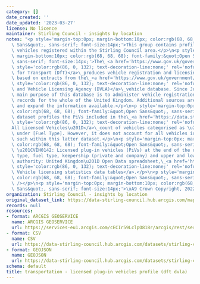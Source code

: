 ```yaml
---
category: []
date_created: ''
date_updated: '2023-03-27'
license: No licence
maintainer: Stirling Council - insights by location
notes: "<p style='margin-top:0px; margin-bottom:10px; color:rgb(68, 68, 68); font-family:&quot;Open\
  \ Sans&quot;, sans-serif; font-size:14px;'>This group contains profiles of licensed\
  \ vehicles registered within the Stirling Council area.</p>\n<p style='margin-top:0px;\
  \ margin-bottom:10px; color:rgb(68, 68, 68); font-family:&quot;Open Sans&quot;,\
  \ sans-serif; font-size:14px;'>The\_<a href='https://www.gov.uk/government/organisations/department-for-transport'\
  \ style='color:rgb(86, 0, 132); text-decoration-line:none;' rel='nofollow ugc'>Department\
  \ for Transport (DfT)</a>\_produces vehicle registration and licensing statistics\
  \ based on extracts from the\_<a href='https://www.gov.uk/government/organisations/driver-and-vehicle-licensing-agency'\
  \ style='color:rgb(86, 0, 132); text-decoration-line:none;' rel='nofollow ugc'>Driver\
  \ and Vehicle Licensing Agency (DVLA)</a>\_vehicle database. Since July 2014, the\
  \ main purpose of this database is to administer vehicle registration and licensing\
  \ records for the whole of the United Kingdom. Additional sources are used to improve\
  \ and expand the information available.</p>\n<p style='margin-top:0px; margin-bottom:10px;\
  \ color:rgb(68, 68, 68); font-family:&quot;Open Sans&quot;, sans-serif; font-size:14px;'>This\
  \ dataset profiles the PiVs included in the\_<a href='https://data.stirling.gov.uk/dataset/dft-licensed-vehicles-profiles/resource/e25b0f97-9cfe-4df3-9702-d0f6e1e3be15'\
  \ style='color:rgb(86, 0, 132); text-decoration-line:none;' rel='nofollow ugc'>\u201C\
  All Licensed Vehicles\u201D</a>\_count of vehicles categorised as \u201COther\u201D\
  \ under [Fuel Type]. However, it does not account for all vehicles identified as\
  \ such within this latter dataset.</p>\n<p style='margin-top:0px; margin-bottom:10px;\
  \ color:rgb(68, 68, 68); font-family:&quot;Open Sans&quot;, sans-serif; font-size:14px;'>Source:\
  \ \u201CVEH0142: Licensed plug-in vehicles (PiVs) at the end of the quarter by body\
  \ type, fuel type, keepership (private and company) and upper and lower tier local\
  \ authority: United Kingdom\u201D Open Data spreadsheet,\_<a href='https://www.gov.uk/government/statistical-data-sets/vehicle-licensing-statistics-data-tables#all-vehicles'\
  \ style='color:rgb(86, 0, 132); text-decoration-line:none;' rel='nofollow ugc'>DfT/DVLA\
  \ Vehicle licensing statistics data tables</a>.</p>\n<p style='margin-top:0px; margin-bottom:10px;\
  \ color:rgb(68, 68, 68); font-family:&quot;Open Sans&quot;, sans-serif; font-size:14px;'><br\
  \ /></p>\n<p style='margin-top:0px; margin-bottom:10px; color:rgb(68, 68, 68); font-family:&quot;Open\
  \ Sans&quot;, sans-serif; font-size:14px;'>\xA9 Crown Copyright, 2022</p>"
organization: Stirling Council - insights by location
original_dataset_link: https://data-stirling-council.hub.arcgis.com/maps/stirling-council::transportation-licensed-plug-in-vehicles-profile-dft-dvla
records: null
resources:
- format: ARCGIS GEOSERVICE
  name: ARCGIS GEOSERVICE
  url: https://services-eu1.arcgis.com/cECIr59LclpO818r/arcgis/rest/services/transport%20-%20licensed%20plug-in%20vehicles%20profile%20(dft%20dvla)/FeatureServer/0
- format: CSV
  name: CSV
  url: https://data-stirling-council.hub.arcgis.com/datasets/stirling-council::transportation-licensed-plug-in-vehicles-profile-dft-dvla.csv?outSR=%7B%22latestWkid%22%3A3857%2C%22wkid%22%3A102100%7D
- format: GEOJSON
  name: GEOJSON
  url: https://data-stirling-council.hub.arcgis.com/datasets/stirling-council::transportation-licensed-plug-in-vehicles-profile-dft-dvla.geojson?outSR=%7B%22latestWkid%22%3A3857%2C%22wkid%22%3A102100%7D
schema: default
title: transportation - licensed plug-in vehicles profile (dft dvla)
---
```

